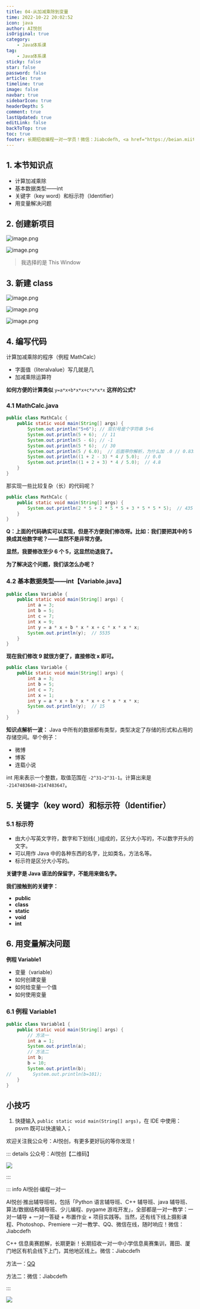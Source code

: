 ```yaml
---
title: 04-从加减乘除到变量
time: 2022-10-22 20:02:52
icon: java
author: AI悦创
isOriginal: true
category: 
    - Java体系课
tag:
    - Java体系课
sticky: false
star: false
password: false
article: true
timeline: true
image: false
navbar: true
sidebarIcon: true
headerDepth: 5
comment: true
lastUpdated: true
editLink: false
backToTop: true
toc: true
footer: 长期招收编程一对一学员！微信：Jiabcdefh, <a href="https://beian.miit.gov.cn/" target="_blank">闽ICP备19021486号-6</a>
---
```


## 1. 本节知识点

- 计算加减乘除
- 基本数据类型——int
- 关键字（key word）和标示符（Identifier）
- 用变量解决问题

## 2. 创建新项目

![image.png](./04.assets/1654698727529-507da71e-7ae6-4f5d-baa7-6eae27b31ab7.png)



![image.png](./04.assets/1654698738738-71982a64-4ab4-4fe2-a0b3-3038506cf445.png)



> 我选择的是 This Window



## 3. 新建 class

![image.png](./04.assets/1654699545975-f16d4e1e-f773-44ac-abf8-731a1909aa6e.png)

![image.png](./04.assets/1654699886809-1405a000-ed6e-496f-829c-9ec197074f9e.png)

![image.png](./04.assets/1654699999737-2317991d-7715-4f7a-9a86-04797cc5ba14.png)



## 4. 编写代码

计算加减乘除的程序（例程 MathCalc）

- 字面值（literalvalue）写几就是几
- 加减乘除运算符

**如何方便的计算类似** `y=a*x+b*x*x+c*x*x*x` **这样的公式?**

### 4.1 MathCalc.java

```java
public class MathCalc {
    public static void main(String[] args) {
        System.out.println("5+6"); // 双引号是个字符串 5+6
        System.out.println(5 + 6);  // 11
        System.out.println(5 - 6); // -1
        System.out.println(5 * 6);  // 30
        System.out.println(5 / 6.0);  // 后面带你解析，为什么加 .0 // 0.8333333333333334
        System.out.println((1 + 2 - 3) * 4 / 5.0);  // 0.0
        System.out.println((1 + 2 + 3) * 4 / 5.0);  // 4.8
    }
}
```
那实现一些比较复杂（长）的代码呢？
```java
public class MathCalc {
    public static void main(String[] args) {
        System.out.println(2 * 5 + 2 * 5 * 5 + 3 * 5 * 5 * 5);  // 435
    }
}
```
**Q：上面的代码确实可以实现，但是不方便我们修改呀。比如：我们要把其中的 5 换成其他数字呢？——显然不是非常方便。**

**显然，我要修改至少 6 个 5，这显然劝退我了。**

**为了解决这个问题，我们该怎么办呢？**

### 4.2 基本数据类型——int【Variable.java】

```java
public class Variable {
    public static void main(String[] args) {
        int a = 3;
        int b = 5;
        int c = 7;
        int x = 9;
        int y = a * x + b * x * x + c * x * x * x;
        System.out.println(y);  // 5535
    }
}
```
**现在我们修改 9 就很方便了，直接修改 x 即可。**
```java
public class Variable {
    public static void main(String[] args) {
        int a = 3;
        int b = 5;
        int c = 7;
        int x = 1;
        int y = a * x + b * x * x + c * x * x * x;
        System.out.println(y);  // 15
    }
}
```
**知识点解析一波：**
Java 中所有的数据都有类型，类型决定了存储的形式和占用的存储空间。举个例子：

- 微博
- 博客
- 连载小说

int 用来表示一个整数，取值范围在 `-2^31~2^31-1`。计算出来是 `-2147483648~2147483647`。

## 5. 关键字（key word）和标示符（Identifier）

### 5.1 标示符

- 由大小写英文字符，数字和下划线(`_`)组成的，区分大小写的，不以数字开头的文字。
- 可以用作 Java 中的各种东西的名字，比如类名，方法名等。
- 标示符是区分大小写的。

**关键字是 Java 语法的保留字，不能用来做名字。**

**我们接触到的关键字：**

- **public**
- **class**
- **static**
- **void**
- **int**

## 6. 用变量解决问题

**例程 Variable1**

- 变量（variable）
- 如何创建变量
- 如何给变量一个值
- 如何使用变量

### 6.1 例程 Variable1

```java
public class Variable1 {
    public static void main(String[] args) {
        // 方法一
        int a = 1;
        System.out.println(a);
        // 方法二
        int b;
        b = 10;
        System.out.println(b);
//        System.out.println(b=101);
    }
}
```

## 小技巧

1. 快捷输入 `public static void main(String[] args)`，在 IDE 中使用：psvm 既可以快速输入；

欢迎关注我公众号：AI悦创，有更多更好玩的等你发现！

::: details 公众号：AI悦创【二维码】

![](/gzh.jpg)

:::

::: info AI悦创·编程一对一

AI悦创·推出辅导班啦，包括「Python 语言辅导班、C++ 辅导班、java 辅导班、算法/数据结构辅导班、少儿编程、pygame 游戏开发」，全部都是一对一教学：一对一辅导 + 一对一答疑 + 布置作业 + 项目实践等。当然，还有线下线上摄影课程、Photoshop、Premiere 一对一教学、QQ、微信在线，随时响应！微信：Jiabcdefh

C++ 信息奥赛题解，长期更新！长期招收一对一中小学信息奥赛集训，莆田、厦门地区有机会线下上门，其他地区线上。微信：Jiabcdefh

方法一：[QQ](http://wpa.qq.com/msgrd?v=3&uin=1432803776&site=qq&menu=yes)

方法二：微信：Jiabcdefh

:::

![](/zsxq.jpg)
